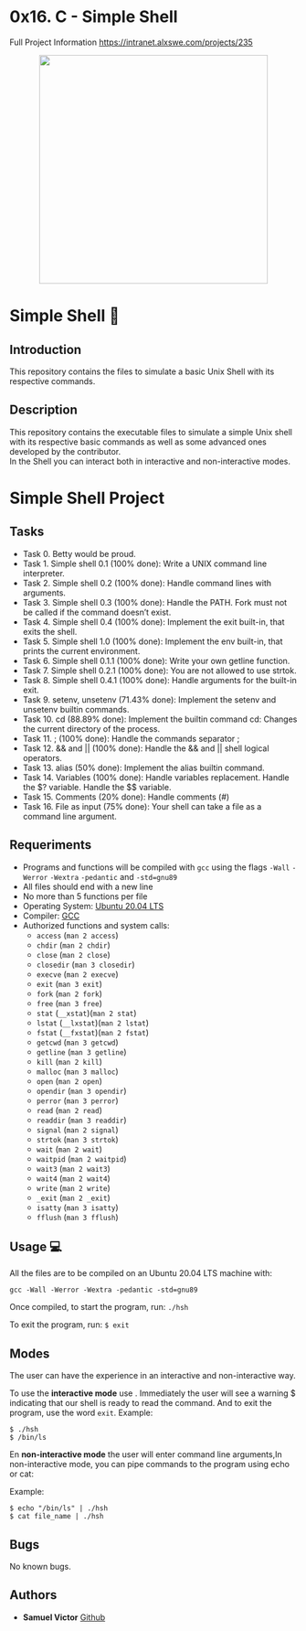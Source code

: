 # 0x16. C - Simple Shell
Full Project Information
https://intranet.alxswe.com/projects/235

<p align="center">
 <img src= "https://s3.eu-west-3.amazonaws.com/hbtn.intranet.project.files/holbertonschool-low_level_programming/235/shell.jpeg" width="400" height="400" />

# Simple Shell :robot:

## Introduction
This repository contains the files to simulate a basic Unix Shell with its respective commands.

## Description
This repository contains the executable files to simulate a simple Unix shell with its respective basic commands as well as some advanced ones developed by the contributor. <br>
In the Shell you can interact both in interactive and non-interactive modes.


# Simple Shell Project

## Tasks

- Task 0. Betty would be proud.
- Task 1. Simple shell 0.1 (100% done): Write a UNIX command line interpreter.
- Task 2. Simple shell 0.2 (100% done): Handle command lines with arguments.
- Task 3. Simple shell 0.3 (100% done): Handle the PATH. Fork must not be called if the command doesn’t exist.
- Task 4. Simple shell 0.4 (100% done): Implement the exit built-in, that exits the shell.
- Task 5. Simple shell 1.0 (100% done): Implement the env built-in, that prints the current environment.
- Task 6. Simple shell 0.1.1 (100% done): Write your own getline function.
- Task 7. Simple shell 0.2.1 (100% done): You are not allowed to use strtok.
- Task 8. Simple shell 0.4.1 (100% done): Handle arguments for the built-in exit.
- Task 9. setenv, unsetenv (71.43% done): Implement the setenv and unsetenv builtin commands.
- Task 10. cd (88.89% done): Implement the builtin command cd: Changes the current directory of the process.
- Task 11. ; (100% done): Handle the commands separator ;
- Task 12. && and || (100% done): Handle the && and || shell logical operators.
- Task 13. alias (50% done): Implement the alias builtin command.
- Task 14. Variables (100% done): Handle variables replacement. Handle the $? variable. Handle the $$ variable.
- Task 15. Comments (20% done): Handle comments (#)
- Task 16. File as input (75% done): Your shell can take a file as a command line argument.


## Requeriments

* Programs and functions will be compiled with ```gcc``` using the flags ```-Wall``` ```-Werror``` ```-Wextra``` ```-pedantic``` and ```-std=gnu89```
* All files should end with a new line
* No more than 5 functions per file
* Operating System: [Ubuntu 20.04 LTS](http://releases.ubuntu.com/20.04/)
* Compiler: [GCC](https://gcc.gnu.org)
* Authorized functions and system calls:
  * ```access``` (```man 2 access```)
  * ```chdir``` (```man 2 chdir```)
  * ```close``` (```man 2 close```)
  * ```closedir``` (```man 3 closedir```)
  * ```execve``` (```man 2 execve```)
  * ```exit``` (```man 3 exit```)
  * ```fork``` (```man 2 fork```)
  * ```free``` (```man 3 free```)
  * ```stat``` (```__xstat```)(```man 2 stat```)
  * ```lstat``` (```__lxstat```)(```man 2 lstat```)
  * ```fstat``` (```__fxstat```)(```man 2 fstat```)
  * ```getcwd``` (```man 3 getcwd```)
  * ```getline``` (```man 3 getline```)
  * ```kill``` (```man 2 kill```)
  * ```malloc``` (```man 3 malloc```)
  * ```open``` (```man 2 open```)
  * ```opendir``` (```man 3 opendir```)
  * ```perror``` (```man 3 perror```)
  * ```read``` (```man 2 read```)
  * ```readdir``` (```man 3 readdir```)
  * ```signal``` (```man 2 signal```)
  * ```strtok``` (```man 3 strtok```)
  * ```wait``` (```man 2 wait```)
  * ```waitpid``` (```man 2 waitpid```)
  * ```wait3``` (```man 2 wait3```)
  * ```wait4``` (```man 2 wait4```)
  * ```write``` (```man 2 write```)
  * ```_exit``` (```man 2 _exit```)
  * ```isatty``` (```man 3 isatty```)
  * ```fflush``` (```man 3 fflush```)


## Usage :computer:
All the files are to be compiled on an Ubuntu 20.04 LTS machine with:
```
gcc -Wall -Werror -Wextra -pedantic -std=gnu89
```

Once compiled, to start the program, run:
```./hsh```
  
To exit the program, run:
```$ exit```



## Modes
The user can have the experience in an interactive and non-interactive way.

To use the **interactive mode** use . Immediately the user will see a warning $ indicating that our shell is ready to read the command.
And to exit the program, use the word  ```exit```.
Example:
```
$ ./hsh
$ /bin/ls
```

En **non-interactive mode** the user will enter command line arguments,In non-interactive mode, you can pipe commands to the program using echo or cat:

Example:
```
$ echo "/bin/ls" | ./hsh
$ cat file_name | ./hsh
```

## Bugs
No known bugs.


## Authors
* **Samuel Victor** [Github](https://github.com/Derilee)

